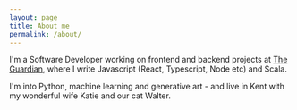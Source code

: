 ```yaml
---
layout: page
title: About me
permalink: /about/
---
```


I'm a Software Developer working on frontend and backend projects at [The Guardian](https://www.theguardian.com/), where I write Javascript (React, Typescript, Node etc) and Scala.

I'm into Python, machine learning and generative art - and live in Kent with my wonderful wife Katie and our cat Walter.
